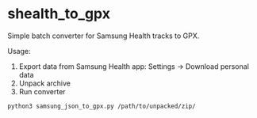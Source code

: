 # shealth_to_gpx
Simple batch converter for Samsung Health tracks to GPX.

Usage:
1. Export data from Samsung Health app: Settings -> Download personal data
2. Unpack archive
3. Run converter
```
python3 samsung_json_to_gpx.py /path/to/unpacked/zip/
```
